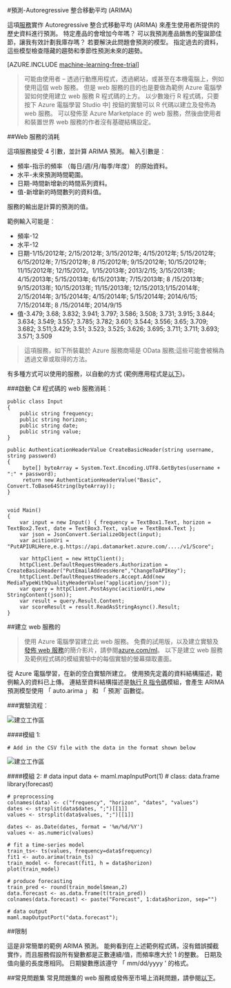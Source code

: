 <properties 
    pageTitle="預測︰ Autoregressive 整合移動平均 (ARIMA) |Microsoft Azure" 
    description="預測-Autoregressive 整合移動平均 (ARIMA)" 
    services="machine-learning" 
    documentationCenter="" 
    authors="yijichen" 
    manager="jhubbard" 
    editor="cgronlun"/>

<tags 
    ms.service="machine-learning" 
    ms.workload="data-services" 
    ms.tgt_pltfrm="na" 
    ms.devlang="na" 
    ms.topic="article" 
    ms.date="08/15/2016" 
    ms.author="yijichen"/> 

 
#<a name="forecasting---autoregressive-integrated-moving-average-arima"></a>預測-Autoregressive 整合移動平均 (ARIMA)

這項[服務]( https://datamarket.azure.com/dataset/aml_labs/arima)實作 Autoregressive 整合式移動平均 (ARIMA) 來產生使用者所提供的歷史資料進行預測。 特定產品的會增加今年嗎？ 可以我預測產品銷售的聖誕節佳節，讓我有效計劃我庫存嗎？ 若要解決此問題會預測的模型。 指定過去的資料，這些模型檢查隱藏的趨勢和季節性預測未來的趨勢。 


[AZURE.INCLUDE [machine-learning-free-trial](../../includes/machine-learning-free-trial.md)] 

>可能由使用者 – 透過行動應用程式，透過網站，或甚至在本機電腦上，例如使用這個 web 服務。 但是 web 服務的目的也是要做為範例 Azure 電腦學習如何使用建立 web 服務 R 程式碼的上方。 以少數幾行 R 程式碼，只要按下 Azure 電腦學習 Studio 中] 按鈕的實驗可以 R 代碼以建立及發佈為 web 服務。 可以發佈至 Azure Marketplace 的 web 服務，然後由使用者和裝置世界 web 服務的作者沒有基礎結構設定。

##<a name="consumption-of-web-service"></a>Web 服務的消耗 

這項服務接受 4 引數，並計算 ARIMA 預測。
輸入引數是︰

* 頻率-指示的頻率 （每日/週/月/每季/年度） 的原始資料。
* 水平-未來預測時間範圍。
* 日期-時間新增新的時間系列資料。
* 值-新增新的時間數列的資料值。

服務的輸出是計算的預測的值。 

範例輸入可能是︰ 

* 頻率-12
* 水平-12
* 日期-1/15/2012年; 2/15/2012年; 3/15/2012年; 4/15/2012年; 5/15/2012年; 6/15/2012年; 7/15/2012年; 8 /15/2012年; 9/15/2012年; 10/15/2012年; 11/15/2012年; 12/15/2012。1/15/2013年; 2013/2/15; 3/15/2013年; 4/15/2013年; 5/15/2013年; 6/15/2013年; 7/15/2013年; 8 /15/2013年; 9/15/2013年; 10/15/2013年; 11/15/2013年; 12/15/2013;1/15/2014年; 2/15/2014年; 3/15/2014年; 4/15/2014年; 5/15/2014年; 2014/6/15; 7/15/2014年; 8 /15/2014年; 2014/9/15
* 值-3.479; 3.68; 3.832; 3.941; 3.797; 3.586; 3.508; 3.731; 3.915; 3.844; 3.634; 3.549; 3.557; 3.785; 3.782; 3.601; 3.544; 3.556; 3.65; 3.709; 3.682; 3.511;3.429; 3.51; 3.523; 3.525; 3.626; 3.695; 3.711; 3.711; 3.693; 3.571; 3.509
 
>這項服務，如下所裝載於 Azure 服務商場是 OData 服務;這些可能會被稱為透過文章或取得的方法。 

有多種方式可以使用的服務，以自動的方式 (範例應用程式是[以下](http://microsoftazuremachinelearning.azurewebsites.net/ArimaForecasting.aspx))。

###<a name="starting-c-code-for-web-service-consumption"></a>啟動 C# 程式碼的 web 服務消耗︰

    public class Input
    {
        public string frequency;
        public string horizon;
        public string date;
        public string value;
    }

    public AuthenticationHeaderValue CreateBasicHeader(string username, string password)
    {
         byte[] byteArray = System.Text.Encoding.UTF8.GetBytes(username + ":" + password);
         return new AuthenticationHeaderValue("Basic", Convert.ToBase64String(byteArray));
    }

       
    void Main()
    {
        var input = new Input() { frequency = TextBox1.Text, horizon = TextBox2.Text, date = TextBox3.Text, value = TextBox4.Text };
        var json = JsonConvert.SerializeObject(input);
        var acitionUri =  "PutAPIURLHere,e.g.https://api.datamarket.azure.com/..../v1/Score";
           
        var httpClient = new HttpClient();
        httpClient.DefaultRequestHeaders.Authorization = CreateBasicHeader("PutEmailAddressHere","ChangeToAPIKey");
        httpClient.DefaultRequestHeaders.Accept.Add(new MediaTypeWithQualityHeaderValue("application/json"));
        var query = httpClient.PostAsync(acitionUri,new StringContent(json));
        var result = query.Result.Content;
        var scoreResult = result.ReadAsStringAsync().Result;
    }

##<a name="creation-of-web-service"></a>建立 web 服務的 

>使用 Azure 電腦學習建立此 web 服務。 免費的試用版，以及建立實驗及[發佈 web 服務](machine-learning-publish-a-machine-learning-web-service.md)的簡介影片，請參閱[azure.com/ml](http://azure.com/ml)。 以下是建立 web 服務及範例程式碼的模組實驗中的每個實驗的螢幕擷取畫面。

從 Azure 電腦學習，在新的空白實驗所建立。 使用預先定義的資料結構描述，範例輸入的資料已上傳。 連結至資料結構描述是[執行 R 指令碼][execute-r-script]模組，會產生 ARIMA 預測模型使用 「 auto.arima 」 和 「 預測' 函數從。 

###<a name="experiment-flow"></a>實驗流程︰

![建立工作區][2]

####<a name="module-1"></a>模組 1:
 
    # Add in the CSV file with the data in the format shown below 
![建立工作區][3]  

####<a name="module-2"></a>模組 2:
    # data input
    data <- maml.mapInputPort(1) # class: data.frame
    library(forecast)
    
    # preprocessing
    colnames(data) <- c("frequency", "horizon", "dates", "values")
    dates <- strsplit(data$dates, ";")[[1]]
    values <- strsplit(data$values, ";")[[1]]
    
    dates <- as.Date(dates, format = '%m/%d/%Y')
    values <- as.numeric(values)
    
    # fit a time-series model
    train_ts<- ts(values, frequency=data$frequency)
    fit1 <- auto.arima(train_ts)
    train_model <- forecast(fit1, h = data$horizon)
    plot(train_model)
    
    # produce forecasting
    train_pred <- round(train_model$mean,2)
    data.forecast <- as.data.frame(t(train_pred))
    colnames(data.forecast) <- paste("Forecast", 1:data$horizon, sep="")
    
    # data output
    maml.mapOutputPort("data.forecast");


##<a name="limitations"></a>限制 

這是非常簡單的範例 ARIMA 預測。 能夠看到在上述範例程式碼，沒有錯誤攔截實作，而且服務假設所有變數都是正數連續/值，而頻率應大於 1 的整數。 日期及值向量的長度應相同。 日期變數應該遵守 「 mm/dd/yyyy ' 的格式。

##<a name="faq"></a>常見問題集
常見問題集的 web 服務或發佈至市場上消耗問題，請參閱[以下](machine-learning-marketplace-faq.md)。

[1]: ./media/machine-learning-r-csharp-arima/arima-img1.png
[2]: ./media/machine-learning-r-csharp-arima/arima-img2.png
[3]: ./media/machine-learning-r-csharp-arima/arima-img3.png


<!-- Module References -->
[execute-r-script]: https://msdn.microsoft.com/library/azure/30806023-392b-42e0-94d6-6b775a6e0fd5/
 
